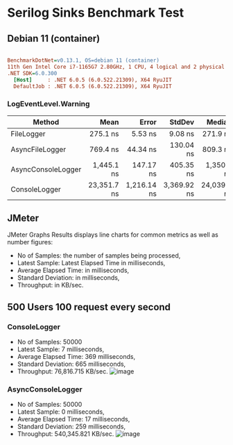 
# Serilog Sinks Benchmark Test

## Debian 11 (container)
``` ini

BenchmarkDotNet=v0.13.1, OS=debian 11 (container)
11th Gen Intel Core i7-1165G7 2.80GHz, 1 CPU, 4 logical and 2 physical cores
.NET SDK=6.0.300
  [Host]     : .NET 6.0.5 (6.0.522.21309), X64 RyuJIT
  DefaultJob : .NET 6.0.5 (6.0.522.21309), X64 RyuJIT

```
### LogEventLevel.Warning

|             Method |        Mean |       Error |      StdDev |      Median | Rank |  Gen 0 |  Gen 1 |  Gen 2 | Allocated |
|------------------- |------------:|------------:|------------:|------------:|-----:|-------:|-------:|-------:|----------:|
|         FileLogger |    275.1 ns |     5.53 ns |     9.08 ns |    271.9 ns |    I | 0.0458 |      - |      - |     288 B |
|    AsyncFileLogger |    769.4 ns |    44.34 ns |   130.04 ns |    809.3 ns |   II | 0.0458 |      - |      - |     288 B |
| AsyncConsoleLogger |  1,445.1 ns |   147.17 ns |   405.35 ns |  1,350.1 ns |  III | 0.0534 | 0.0019 | 0.0019 |     336 B |
|      ConsoleLogger | 23,351.7 ns | 1,216.14 ns | 3,369.92 ns | 24,039.0 ns |   IV | 0.5798 |      - |      - |   3,728 


## JMeter
JMeter Graphs Results displays line charts for common metrics as well as number figures:

- No of Samples: the number of samples being processed,
- Latest Sample: Latest Elapsed Time in milliseconds,
- Average Elapsed Time: in milliseconds,
- Standard Deviation: in milliseconds,
- Throughput: in KB/sec.

## 500 Users 100 request every second

### ConsoleLogger
- No of Samples: 50000
- Latest Sample: 7 milliseconds,
- Average Elapsed Time: 369 milliseconds,
- Standard Deviation: 665 milliseconds,
- Throughput: 76,816.715 KB/sec.
![image](https://user-images.githubusercontent.com/104366166/172413335-5a4f080a-8c6f-4b51-a7d3-59ecdd4c48a8.png)

### AsyncConsoleLogger
- No of Samples: 50000
- Latest Sample: 0 milliseconds,
- Average Elapsed Time: 17 milliseconds,
- Standard Deviation: 259 milliseconds,
- Throughput: 540,345.821 KB/sec.
![image](https://user-images.githubusercontent.com/104366166/172412835-fa2b9063-011b-4185-9b57-dd7df08cca47.png)




